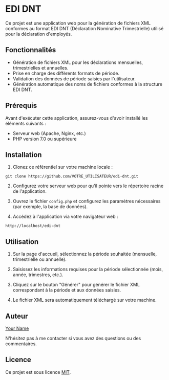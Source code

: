 # EDI DNT

Ce projet est une application web pour la génération de fichiers XML conformes au format EDI DNT (Déclaration Nominative Trimestrielle) utilisé pour la déclaration d'employés.

## Fonctionnalités

- Génération de fichiers XML pour les déclarations mensuelles, trimestrielles et annuelles.
- Prise en charge des différents formats de période.
- Validation des données de période saisies par l'utilisateur.
- Génération automatique des noms de fichiers conformes à la structure EDI DNT.

## Prérequis

Avant d'exécuter cette application, assurez-vous d'avoir installé les éléments suivants :

- Serveur web (Apache, Nginx, etc.)
- PHP version 7.0 ou supérieure

## Installation

1. Clonez ce référentiel sur votre machine locale :

`git clone https://github.com/VOTRE_UTILISATEUR/edi-dnt.git`


2. Configurez votre serveur web pour qu'il pointe vers le répertoire racine de l'application.

3. Ouvrez le fichier `config.php` et configurez les paramètres nécessaires (par exemple, la base de données).

4. Accédez à l'application via votre navigateur web :

`http://localhost/edi-dnt`


## Utilisation

1. Sur la page d'accueil, sélectionnez la période souhaitée (mensuelle, trimestrielle ou annuelle).

2. Saisissez les informations requises pour la période sélectionnée (mois, année, trimestres, etc.).

3. Cliquez sur le bouton "Générer" pour générer le fichier XML correspondant à la période et aux données saisies.

4. Le fichier XML sera automatiquement téléchargé sur votre machine.

## Auteur

[Your Name](https://github.com/VOTRE_UTILISATEUR)

N'hésitez pas à me contacter si vous avez des questions ou des commentaires.

## Licence

Ce projet est sous licence [MIT](LICENSE).
